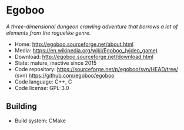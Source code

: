 # Egoboo

_A three-dimensional dungeon crawling adventure that borrows a lot of elements from the roguelike genre._

- Home: http://egoboo.sourceforge.net/about.html
- Media: <https://en.wikipedia.org/wiki/Egoboo_(video_game)>
- Download: http://egoboo.sourceforge.net/download.html
- State: mature, inactive since 2015
- Code repository: https://sourceforge.net/p/egoboo/svn/HEAD/tree/ (svn) https://github.com/egoboo/egoboo
- Code language: C++, C
- Code license: GPL-3.0

## Building

- Build system: CMake

